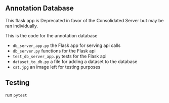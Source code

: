 ## Annotation Database

This flask app is Deprecated in favor of the Consolidated Server but may be ran individually.

This is the code for the annotation database

* `db_server_app.py` the Flask app for serving api calls 
* `db_server.py` functions for the Flask api
* `test_db_server_app.py` tests for the Flask api
* `dataset_to_db.py` a file for adding a dataset to the database
* `cat.jpg` an image left for testing purposes

## Testing

run `pytest`